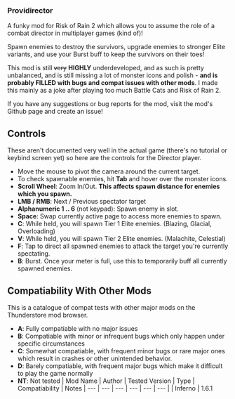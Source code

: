 ﻿### Providirector
A funky mod for Risk of Rain 2 which allows you to assume the role of a combat director in multiplayer games (kind of)!

Spawn enemies to destroy the survivors, upgrade enemies to stronger Elite variants, and use your Burst buff to keep the survivors on their toes!

This mod is still ~~very~~ **HIGHLY** underdeveloped, and as such is pretty unbalanced, and is still missing a lot of monster icons and polish - **and is probably FILLED with bugs and compat issues with other mods**. I made this mainly as a joke after playing too much Battle Cats and Risk of Rain 2.

If you have any suggestions or bug reports for the mod, visit the mod's Github page and create an issue!

## Controls
These aren't documented very well in the actual game (there's no tutorial or keybind screen yet) so here are the controls for the Director player.
- Move the mouse to pivot the camera around the current target.
- To check spawnable enemies, hit **Tab** and hover over the monster icons.
- **Scroll Wheel**: Zoom In/Out. **This affects spawn distance for enemies which you spawn.**
- **LMB / RMB**: Next / Previous spectator target
- **Alphanumeric 1 .. 6** (not keypad): Spawn enemy in slot.
- **Space**: Swap currently active page to access more enemies to spawn.
- **C**: While held, you will spawn Tier 1 Elite enemies. (Blazing, Glacial, Overloading)
- **V**: While held, you will spawn Tier 2 Elite enemies. (Malachite, Celestial)
- **F**: Tap to direct all spawned enemies to attack the target you're currently spectating.
- **B**: Burst. Once your meter is full, use this to temporarily buff all currently spawned enemies.

## Compatiability With Other Mods
This is a catalogue of compat tests with other major mods on the Thunderstore mod browser.
- **A**: Fully compatiable with no major issues
- **B**: Compatiable with minor or infrequent bugs which only happen under specific circumstances
- **C**: Somewhat compatiable, with frequent minor bugs or rare major ones which result in crashes or other unintended behavior.
- **D**: Barely compatiable, with frequent major bugs which make it difficult to play the game normally
- **NT**: Not tested
| Mod Name | Author | Tested Version | Type | Compatiability | Notes
| --- | --- | --- | --- | --- | --- |
| Inferno | 1.6.1